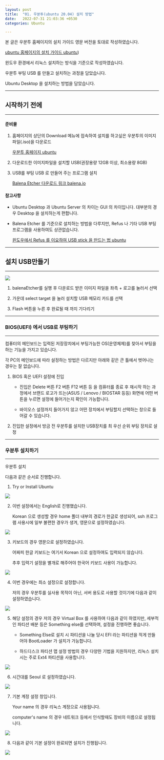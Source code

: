 ```yaml
---
layout: post
title:  "01. 우분투(ubuntu 20.04) 설치 방법"
date:   2022-07-31 21:03:36 +0530
categories: Ubuntu

---
```


본 글은 우분투 홈페이지의 설치 가이드 영문 버전을 토대로 작성하였습니다.

[ubuntu 홈페이지의 설치 가이드 ubuntu](https://ubuntu.com/tutorials/create-a-usb-stick-on-windows#1-overview))    

윈도우 환경에서 리눅스 설치하는 방식을 기준으로 작성하였습니다.

우분투 부팅 USB 를 만들고 설치하는 과정을 담았습니다.

Ubuntu Desktop 을 설치하는 방법을 담았습니다.

---

## 시작하기 전에

---

#### 준비물

1. 홈페이지의 상단의 Download 메뉴에 접속하여 설치를 하고싶은 우분투의 이미지파일(.iso)을 다운로드
   
   [우분투 홈페이지 ubuntu](https://ubuntu.com/)

2. 다운로드한 이미지파일을 설치할 USB(권장용량 12GB 이상, 최소용량 8GB) 

3. USB를 부팅 USB 로 만들어 주는 프로그램 설치
   
   [Balena Etcher 다운로드 링크 balena.io](https://www.balena.io/etcher/ )

#### 참고사항

- Ubuntu Desktop 과 Ubuntu Server 의 차이는 GUI 의 차이입니다. 대부분의 경우 Desktop 을 설치하는게 편합니다.

- Balena Etcher 를 기준으로 설치하는 방법을 다루지만,  Refus 나 기타 USB 부팅 프로그램을 사용하여도 상관없습니다.
  
  [윈도우에서 Refus 를 이요하여 USB stick 을 만드는 법 ubuntu](https://ubuntu.com/tutorials/create-a-usb-stick-on-windows#3-usb-selection)

---

## 설치 USB만들기

---

<div>
<img src="https://github.com/leoppark94/leoppark94.github.io/blob/master/_posts/Images/BalenaEtcher.png?raw=true">
</div>

1) balenaEtcher를 실행 후 다운로드 받은 이미지 파일을 좌측 + 로고를 눌러서 선택

2) 가운데 select target 을 눌러 설치할 USB 메모리 카드를 선택

3) Flash 버튼을 누른 후 완료될 때 까지 기다리기

---

### BIOS(UEFI) 에서 USB로 부팅하기

---

컴퓨터의 메인보드는 입력된 저장장치에서 부팅가능한 OS(운영체제)를 찾아서 부팅을 하는 기능을 가지고 있습니다.

 각 PC의 메인보드에 따라 설정하는 방법은 다르지만 아래와 같은 큰 틀에서 벗어나는 경우는 잘 없습니다.

1. BIOS 혹은 UEFI 설정에 진입
   
   - 진입은 Delete 버튼 F2 버튼 F12 버튼 등 을 컴퓨터를 종료 후 재시작 하는 과정에서 브랜드 로고가 뜨는(ASUS / Lenovo / BIOSTAR 등등) 화면에 어떤 버튼을 누르면 설정에 들어가는지 확인이 가능합니다.
   
   - 바이오스 설정까지 들어가지 않고 어떤 장치에서 부팅할지 선택하는 창으로 들어갈 수 있습니다.

2. 진입한 설정에서 방금 전 우분투를 설치한 USB장치를 최 우선 순위 부팅 장치로 설정

---

### 우분투 설치하기

---

우분투 설치 

다음과 같은 순서로 진행합니다.

1) Try or Install Ubuntu

<div>
<IMG src="https://github.com/leoppark94/leoppark94.github.io/blob/master/_posts/Images/ubuntu_install_1.PNG?raw=true">
</div>

2) 이번 설정에서는 English로 진행했습니다.
   
   Korean 으로 생성할 경우 home 폴더 내부의 경로가 한글로 생성되어, ssh 프로그램 사용시에 일부 불편한 경우가 생겨, 영문으로 설정하였습니다.

<div>
<img src = "https://github.com/leoppark94/leoppark94.github.io/blob/master/_posts/Images/ubuntu_install_2.PNG?raw=true">
</div>

3. 키보드의 경우 영문으로 설정하였습니다.
   
   어짜피 한글 키보드는 여기서 Korean 으로 설정하여도 입력되지 않습니다.
   
   추후 입력기 설정을 별개로 해주어야 한국어 키보드 사용이 가능합니다.

<div>
<img src="https://github.com/leoppark94/leoppark94.github.io/blob/master/_posts/Images/ubuntu_install_3.PNG?raw=true">
</div>

4. 이번 경우에는 최소 설정으로 설정합니다.
   
   저의 경우 우분투를 실사용 목적이 아닌, 서버 용도로 사용할 것이기에 다음과 같이 설정하였습니다.

<div>
<img src="https://github.com/leoppark94/leoppark94.github.io/blob/master/_posts/Images/ubuntu_install_4.PNG?raw=true">
</div>

5. 해당 설정의 경우 저의 경우 Virtual Box 를 사용하여 다음과 같이 하였지만, 세부적인 파티션 배분 등은 Something else를 선택하여, 설정을 진행하면 좋습니다.
   
   - Something Else로 설치 시 파티션을 나눌 당시 EFI 라는 파티션을 적게 만들어야 BootLoader 가 설치가 가능합니다.
   
   - 하드디스크 파티션 맵 설정 방법의 경우 다양한 기법을 지원하지만, 리눅스 설치 시는 주로 Ext4 파티션을 사용합니다.

<div>
<img src="https://github.com/leoppark94/leoppark94.github.io/blob/master/_posts/Images/ubuntu_install_5.PNG?raw=true">
</div>

6. 시간대를 Seoul 로 설정하였습니다.

<div>
<img src="https://github.com/leoppark94/leoppark94.github.io/blob/master/_posts/Images/ubuntu_install_6.PNG?raw=true">
</div>

7. 기본 계정 설정 창입니다.
   
   Your name 의 경우 리눅스 계정으로 사용됩니다.
   
   computer's name 의 경우 네트워크 등에서 인식할때도 장비의 이름으로 설정됩니다.

<div>
<img src="https://github.com/leoppark94/leoppark94.github.io/blob/master/_posts/Images/ubuntu_install_7.PNG?raw=true">
</div>

8. 다음과 같이 기본 설정이 완료되면 설치가 진행됩니다.

<div>
<img src="https://github.com/leoppark94/leoppark94.github.io/blob/master/_posts/Images/ubuntu_install_8.PNG?raw=true">
</div>


